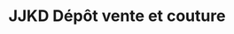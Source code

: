 ---
title: "JJKD Dépôt vente et couture"
url: /villenave-dornon/jjkd-depot-vente-et-couture/
shop: Gebrauchtwaren
---